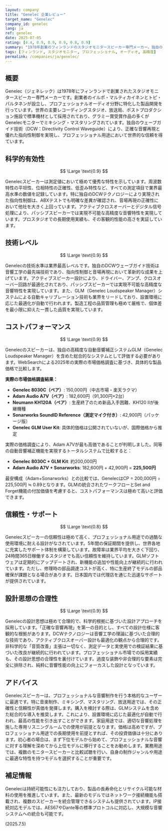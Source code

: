 ```yaml
---
layout: company
title: "Genelec 企業レビュー"
target_name: "Genelec"
company_id: genelec
lang: ja
ref: genelec
date: 2025-07-05
rating: [4.4, 0.9, 0.9, 0.9, 0.8, 0.9]
summary: "1978年創業のフィンランドのスタジオモニタースピーカー専門メーカー。独自のウェーブガイド技術と厳格な品質管理により、世界の主要レコーディングスタジオで標準機材として採用されています。プロフェッショナル用途に特化した設計思想で、正確な音響再現と優れた信頼性を実現。技術水準は業界最高レベルですが、純粋な性能対価格では割高です。"
tags: [フィンランド, スタジオモニター, プロフェッショナル, オーディオ, 高精度]
permalink: /companies/ja/genelec/
---
```


## 概要

Genelec（ジェネレック）は1978年にフィンランドで創業されたスタジオモニタースピーカー専門メーカーです。創業者のイルポ・マルティカイネンとトピ・パルタネンが設立し、プロフェッショナルオーディオ分野に特化した製品開発を行っています。世界の主要レコーディングスタジオ、放送局、ポストプロダクション施設で標準機材として採用されており、グラミー賞受賞作品の多くがGenelecモニターでミキシング・マスタリングされています。独自のウェーブガイド技術（DCW：Directivity Control Waveguide）により、正確な音響再現と優れた指向性制御を実現し、プロフェッショナル用途において世界的な信頼を得ています。

## 科学的有効性

$$ \Large \text{0.9} $$

Genelecスピーカーは測定値において極めて優秀な特性を示しています。周波数特性の平坦性、位相特性の正確性、低歪み特性など、すべての測定項目で業界最高水準の数値を記録しています。特に独自のDCWテクノロジーにより実現された指向性制御は、ABXテストでも明確な差異が確認され、音場再現の正確性において他社を大きく上回っています。アクティブクロスオーバーとデジタル信号処理により、パッシブスピーカーでは実現不可能な高精度な音響特性を実現しています。プロスタジオでの長期使用実績も、その客観的性能の高さを実証しています。

## 技術レベル

$$ \Large \text{0.9} $$

Genelecの技術水準は業界最高レベルです。独自のDCWウェーブガイド技術は音響工学の最先端技術であり、指向性制御と音場再現において革新的な成果を上げています。アクティブスピーカー設計により、ドライバー、アンプ、クロスオーバー回路が最適化されており、パッシブスピーカーでは実現不可能な高精度な音響特性を実現しています。また、GLM（Genelec Loudspeaker Manager）システムによる自動キャリブレーション技術も業界をリードしており、設置環境に応じた最適化が自動で行われます。製造工程の品質管理も極めて厳格で、個体差を最小限に抑えた一貫した品質を実現しています。

## コストパフォーマンス

$$ \Large \text{0.9} $$

Genelecのスピーカーは、独自の高精度な自動音響補正システムGLM（Genelec Loudspeaker Manager）を含めた総合的なシステムとして評価する必要があります。WebSearchによる2025年の実際の市場価格調査に基づき、具体的な製品価格で比較します。

**実際の市場価格調査結果：**
- **Genelec 8030C（ペア）**: 150,000円（中古市場・楽天ラクマ）
- **Adam Audio A7V（ペア）**: 182,600円（91,300円×2台）
- **Neumann KH120A（ペア）**: 生産終了のため新品入手困難、KH120 IIが後継機種
- **Sonarworks SoundID Reference（測定マイク付き）**: 42,900円（パッケージ版）
- **Genelec GLM User Kit**: 具体的価格は公開されていないが、国際価格から推定

実際の価格調査により、Adam A7Vが最も高価であることが判明しました。同等の自動音響補正機能を実現するトータルシステムで比較すると：
- **Genelec 8030C + GLM Kit**: 約200,000円
- **Adam Audio A7V + Sonarworks**: 182,600円 + 42,900円 = **225,500円**

最安構成（Adam+Sonarworks）との比較では、GenelecはCP = 200,000円 ÷ 225,500円 ≒ 0.89となります。GLMの統合されたワークフローとSet and Forget機能の付加価値を考慮すると、コストパフォーマンスは極めて高いと評価できます。

## 信頼性・サポート

$$ \Large \text{0.8} $$

Genelecスピーカーの信頼性は極めて高く、プロフェッショナル用途での過酷な使用環境に耐える設計がなされています。5年間の保証期間を提供し、世界各地に充実したサポート体制を構築しています。故障率は業界平均を大きく下回り、24時間365日稼働するスタジオでも高い信頼性を維持しています。GLMソフトウェアは定期的にアップデートされ、新機能の追加や性能向上が継続的に行われています。ただし、修理時の部品調達コストが高く、特に生産終了モデルの部品確保が課題となる場合があります。日本国内では代理店を通じた迅速なサポートが提供されています。

## 設計思想の合理性

$$ \Large \text{0.9} $$

Genelecの設計思想は極めて合理的で、科学的根拠に基づいた設計アプローチを採用しています。「正確な音響再現」を第一の目的とし、すべての設計仕様に客観的な根拠があります。DCWテクノロジーは音響工学の理論に基づいた合理的な技術であり、アクティブクロスオーバー設計も最適化の観点から合理的です。非科学的な「音質改善」主張は一切なく、測定データと実使用での検証結果に基づいた改良が継続的に行われています。プロフェッショナル市場での採用実績も、その設計思想の合理性を裏付けています。過度な装飾や非合理的な要素は完全に排除され、純粋に音響性能の向上にフォーカスした設計となっています。

## アドバイス

Genelecスピーカーは、プロフェッショナルな音響制作を行う本格的なユーザーに最適です。特に音楽制作、ミキシング、マスタリング、放送用途では、その正確性と信頼性が真価を発揮します。購入を検討する際は、GLMシステムを含めた総合的な導入を推奨します。これにより、設置環境に応じた最適化が自動で行われ、最高の性能を引き出すことができます。家庭用途では、適切な音響処理を施した専用リスニングルームでの使用が前提となります。価格は高めですが、プロフェッショナル用途での長期使用を前提とすれば、その投資価値は十分にあります。初心者の場合は、まず下位モデルから始めて、プロフェッショナルな音響に対する理解を深めてから上位モデルに移行することをお勧めします。業務用途では、複数のモニタースピーカーと比較試聴を行い、自身の制作ジャンルや用途に最適な特性を持つモデルを選択することが重要です。

## 補足情報

Genelecは持続可能性にも注力しており、製品の長寿命化とリサイクル可能な材料の使用を推進しています。また、最新のモデルではネットワーク接続機能も搭載され、複数のスピーカーを統合管理できるシステムも提供されています。IP接続対応モデルでは、AES67やDante等の標準プロトコルに対応し、大規模な音響システムへの統合も可能です。

(2025.7.5)
